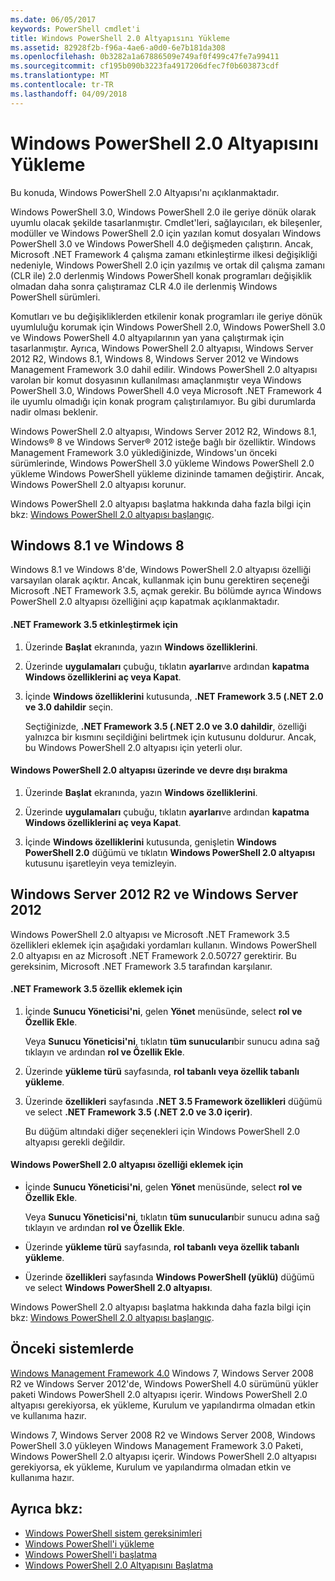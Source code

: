 ```yaml
---
ms.date: 06/05/2017
keywords: PowerShell cmdlet'i
title: Windows PowerShell 2.0 Altyapısını Yükleme
ms.assetid: 82928f2b-f96a-4ae6-a0d0-6e7b181da308
ms.openlocfilehash: 0b3282a1a67886509e749af0f499c47fe7a99411
ms.sourcegitcommit: cf195b090b3223fa4917206dfec7f0b603873cdf
ms.translationtype: MT
ms.contentlocale: tr-TR
ms.lasthandoff: 04/09/2018
---
```

# <a name="installing-the-windows-powershell-20-engine"></a>Windows PowerShell 2.0 Altyapısını Yükleme
Bu konuda, Windows PowerShell 2.0 Altyapısı'nı açıklanmaktadır.

Windows PowerShell 3.0, Windows PowerShell 2.0 ile geriye dönük olarak uyumlu olacak şekilde tasarlanmıştır. Cmdlet'leri, sağlayıcıları, ek bileşenler, modüller ve Windows PowerShell 2.0 için yazılan komut dosyaları Windows PowerShell 3.0 ve Windows PowerShell 4.0 değişmeden çalıştırın. Ancak, Microsoft .NET Framework 4 çalışma zamanı etkinleştirme ilkesi değişikliği nedeniyle, Windows PowerShell 2.0 için yazılmış ve ortak dil çalışma zamanı (CLR ile) 2.0 derlenmiş Windows PowerShell konak programları değişiklik olmadan daha sonra çalıştıramaz CLR 4.0 ile derlenmiş Windows PowerShell sürümleri.

Komutları ve bu değişikliklerden etkilenir konak programları ile geriye dönük uyumluluğu korumak için Windows PowerShell 2.0, Windows PowerShell 3.0 ve Windows PowerShell 4.0 altyapılarının yan yana çalıştırmak için tasarlanmıştır. Ayrıca, Windows PowerShell 2.0 altyapısı, Windows Server 2012 R2, Windows 8.1, Windows 8, Windows Server 2012 ve Windows Management Framework 3.0 dahil edilir. Windows PowerShell 2.0 altyapısı varolan bir komut dosyasının kullanılması amaçlanmıştır veya Windows PowerShell 3.0, Windows PowerShell 4.0 veya Microsoft .NET Framework 4 ile uyumlu olmadığı için konak program çalıştırılamıyor. Bu gibi durumlarda nadir olması beklenir.

Windows PowerShell 2.0 altyapısı, Windows Server 2012 R2, Windows 8.1, Windows® 8 ve Windows Server® 2012 isteğe bağlı bir özelliktir. Windows Management Framework 3.0 yüklediğinizde, Windows'un önceki sürümlerinde, Windows PowerShell 3.0 yükleme Windows PowerShell 2.0 yükleme Windows PowerShell yükleme dizininde tamamen değiştirir. Ancak, Windows PowerShell 2.0 altyapısı korunur.

Windows PowerShell 2.0 altyapısı başlatma hakkında daha fazla bilgi için bkz: [Windows PowerShell 2.0 altyapısı başlangıç](Starting-the-Windows-PowerShell-2.0-Engine.md).

## <a name="on-windows-81-and-windows-8"></a>Windows 8.1 ve Windows 8
Windows 8.1 ve Windows 8'de, Windows PowerShell 2.0 altyapısı özelliği varsayılan olarak açıktır. Ancak, kullanmak için bunu gerektiren seçeneği Microsoft .NET Framework 3.5, açmak gerekir. Bu bölümde ayrıca Windows PowerShell 2.0 altyapısı özelliğini açıp kapatmak açıklanmaktadır.

#### <a name="to-turn-on-net-framework-35"></a>.NET Framework 3.5 etkinleştirmek için

1. Üzerinde **Başlat** ekranında, yazın **Windows özelliklerini**.

2. Üzerinde **uygulamaları** çubuğu, tıklatın **ayarları**ve ardından **kapatma Windows özelliklerini aç veya Kapat**.

3. İçinde **Windows özelliklerini** kutusunda, **.NET Framework 3.5 (.NET 2.0 ve 3.0 dahildir** seçin.

    Seçtiğinizde, **.NET Framework 3.5 (.NET 2.0 ve 3.0 dahildir**, özelliği yalnızca bir kısmını seçildiğini belirtmek için kutusunu doldurur. Ancak, bu Windows PowerShell 2.0 altyapısı için yeterli olur.

#### <a name="to-turn-the-windows-powershell-20-engine-on-and-off"></a>Windows PowerShell 2.0 altyapısı üzerinde ve devre dışı bırakma

1. Üzerinde **Başlat** ekranında, yazın **Windows özelliklerini**.

2. Üzerinde **uygulamaları** çubuğu, tıklatın **ayarları**ve ardından **kapatma Windows özelliklerini aç veya Kapat**.

3. İçinde **Windows özelliklerini** kutusunda, genişletin **Windows PowerShell 2.0** düğümü ve tıklatın **Windows PowerShell 2.0 altyapısı** kutusunu işaretleyin veya temizleyin.

## <a name="on-windows-server-2012-r2-and-windows-server-2012"></a>Windows Server 2012 R2 ve Windows Server 2012
Windows PowerShell 2.0 altyapısı ve Microsoft .NET Framework 3.5 özellikleri eklemek için aşağıdaki yordamları kullanın. Windows PowerShell 2.0 altyapısı en az Microsoft .NET Framework 2.0.50727 gerektirir. Bu gereksinim, Microsoft .NET Framework 3.5 tarafından karşılanır.

#### <a name="to-add-the-net-framework-35-feature"></a>.NET Framework 3.5 özellik eklemek için

1. İçinde **Sunucu Yöneticisi'ni**, gelen **Yönet** menüsünde, select **rol ve Özellik Ekle**.

    Veya **Sunucu Yöneticisi'ni**, tıklatın **tüm sunucuları**bir sunucu adına sağ tıklayın ve ardından **rol ve Özellik Ekle**.

2. Üzerinde **yükleme türü** sayfasında, **rol tabanlı veya özellik tabanlı yükleme**.

3. Üzerinde **özellikleri** sayfasında **.NET 3.5 Framework özellikleri** düğümü ve select **.NET Framework 3.5 (.NET 2.0 ve 3.0 içerir)**.

    Bu düğüm altındaki diğer seçenekleri için Windows PowerShell 2.0 altyapısı gerekli değildir.

#### <a name="to-add-the-windows-powershell-20-engine-feature"></a>Windows PowerShell 2.0 altyapısı özelliği eklemek için

- İçinde **Sunucu Yöneticisi'ni**, gelen **Yönet** menüsünde, select **rol ve Özellik Ekle**.

    Veya **Sunucu Yöneticisi'ni**, tıklatın **tüm sunucuları**bir sunucu adına sağ tıklayın ve ardından **rol ve Özellik Ekle**.

- Üzerinde **yükleme türü** sayfasında, **rol tabanlı veya özellik tabanlı yükleme**.

- Üzerinde **özellikleri** sayfasında **Windows PowerShell (yüklü)** düğümü ve select **Windows PowerShell 2.0 altyapısı**.

Windows PowerShell 2.0 altyapısı başlatma hakkında daha fazla bilgi için bkz: [Windows PowerShell 2.0 altyapısı başlangıç](Starting-the-Windows-PowerShell-2.0-Engine.md).

## <a name="on-earlier-systems"></a>Önceki sistemlerde
[Windows Management Framework 4.0](http://go.microsoft.com/fwlink/?LinkID=293881) Windows 7, Windows Server 2008 R2 ve Windows Server 2012'de, Windows PowerShell 4.0 sürümünü yükler paketi Windows PowerShell 2.0 altyapısı içerir. Windows PowerShell 2.0 altyapısı gerekiyorsa, ek yükleme, Kurulum ve yapılandırma olmadan etkin ve kullanıma hazır.

Windows 7, Windows Server 2008 R2 ve Windows Server 2008, Windows PowerShell 3.0 yükleyen Windows Management Framework 3.0 Paketi, Windows PowerShell 2.0 altyapısı içerir. Windows PowerShell 2.0 altyapısı gerekiyorsa, ek yükleme, Kurulum ve yapılandırma olmadan etkin ve kullanıma hazır.

## <a name="see-also"></a>Ayrıca bkz:
- [Windows PowerShell sistem gereksinimleri](Windows-PowerShell-System-Requirements.md)
- [Windows PowerShell'i yükleme](Installing-Windows-PowerShell.md)
- [Windows PowerShell'i başlatma](https://technet.microsoft.com/en-us/library/8ec8c2d7-8e7c-4722-a3d2-498fe5739a8e)
- [Windows PowerShell 2.0 Altyapısını Başlatma](Starting-the-Windows-PowerShell-2.0-Engine.md)